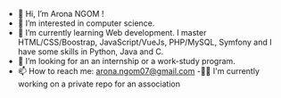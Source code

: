 - 👋 Hi, I’m Arona NGOM !
- 👀 I’m interested in computer science.
- 🌱 I’m currently learning Web development. I master HTML/CSS/Boostrap, JavaScript/VueJs, PHP/MySQL, Symfony and I have some skills in Python, Java and C.
- 💞️ I’m looking for an an internship or a work-study program.
- 📫 How to reach me: arona.ngom07@gmail.com
-:technologist: I'm currently working on a private repo for an association
<!---
aronaNg/aronaNg is a ✨ special ✨ repository because its `README.md` (this file) appears on your GitHub profile.
You can click the Preview link to take a look at your changes.
--->
